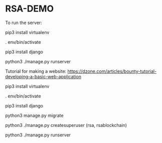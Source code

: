 # RSA-DEMO

To run the server:

pip3 install virtualenv

. env/bin/activate

pip3 install django

python3 ./manage.py runserver


Tutorial for making a website: https://dzone.com/articles/bounty-tutorial-developing-a-basic-web-application



pip3 install virtualenv

. env/bin/activate

pip3 install django

python3 manage.py migrate


python3 ./manage.py createsuperuser
(rsa, rsablockchain)

python3 ./manage.py runserver
